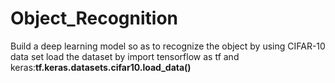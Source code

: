 # Object_Recognition
 Build a  deep learning model so as to recognize  the object by using CIFAR-10 data set
load the dataset by import tensorflow as tf and keras:**tf.keras.datasets.cifar10.load_data()**
